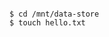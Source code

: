 <!-- layout:code post: glusterfs_how-can-i-use-glusterfs-in-my-application? -->

```

$ cd /mnt/data-store
$ touch hello.txt

```
